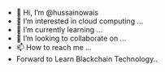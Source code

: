 - 👋 Hi, I’m @hussainowais
- 👀 I’m interested in cloud computing ...
- 🌱 I’m currently learning ...
- 💞️ I’m looking to collaborate on ...
- 📫 How to reach me ...
- Forward to Learn Blackchain Technology..

<!---
hussainowais/hussainowais is a ✨ special ✨ repository because its `README.md` (this file) appears on your GitHub profile.
You can click the Preview link to take a look at your changes.
--->
